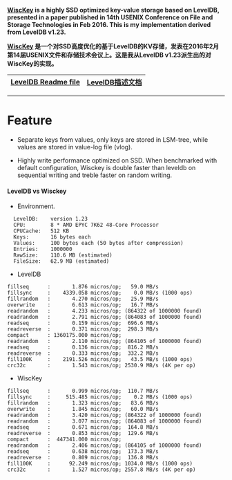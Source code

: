 **[WiscKey](https://www.usenix.org/conference/fast16/technical-sessions/presentation/lu) is a highly SSD optimized key-value storage based on LevelDB, presented in a paper published in 14th USENIX Conference on File and Storage Technologies in Feb 2016. This is my implementation derived from LevelDB v1.23.**

**[WiscKey](https://www.usenix.org/conference/fast16/technical-sessions/presentation/lu) 是一个对SSD高度优化的基于LevelDB的KV存储，发表在2016年2月第14届USENIX文件和存储技术会议上。这是我从LevelDB v1.23派生出的对WiscKey的实现。** 

| [LevelDB Readme file](./LevelDB_README.md)| [LevelDB描述文档](./LevelDB_README.md)|
| :----| ----:|
---

# Feature

* Separate keys from values, only keys are stored in LSM-tree, while values are stored in value-log file (vlog).
  
* Highly write performance optimized on SSD. When benchmarked with default configuration, Wisckey is double faster than leveldb on sequential writing and treble faster on random writing.

#### LevelDB vs Wisckey

* Environment.
```
  LevelDB:    version 1.23
  CPU:        8 * AMD EPYC 7K62 48-Core Processor
  CPUCache:   512 KB
  Keys:       16 bytes each
  Values:     100 bytes each (50 bytes after compression)
  Entries:    1000000
  RawSize:    110.6 MB (estimated)
  FileSize:   62.9 MB (estimated)
```
* LevelDB
```
fillseq      :       1.876 micros/op;   59.0 MB/s
fillsync     :    4339.058 micros/op;    0.0 MB/s (1000 ops)
fillrandom   :       4.270 micros/op;   25.9 MB/s
overwrite    :       6.613 micros/op;   16.7 MB/s
readrandom   :       4.233 micros/op; (864322 of 1000000 found)
readrandom   :       2.791 micros/op; (864083 of 1000000 found)
readseq      :       0.159 micros/op;  696.6 MB/s
readreverse  :       0.371 micros/op;  298.3 MB/s
compact      : 1360175.000 micros/op;
readrandom   :       2.110 micros/op; (864105 of 1000000 found)
readseq      :       0.136 micros/op;  816.2 MB/s
readreverse  :       0.333 micros/op;  332.2 MB/s
fill100K     :    2191.526 micros/op;   43.5 MB/s (1000 ops)
crc32c       :       1.543 micros/op; 2530.9 MB/s (4K per op)
```
* WiscKey
```
fillseq      :       0.999 micros/op;  110.7 MB/s
fillsync     :     515.485 micros/op;    0.2 MB/s (1000 ops)
fillrandom   :       1.323 micros/op;   83.6 MB/s
overwrite    :       1.845 micros/op;   60.0 MB/s
readrandom   :       3.420 micros/op; (864322 of 1000000 found)
readrandom   :       3.077 micros/op; (864083 of 1000000 found)
readseq      :       0.671 micros/op;  164.8 MB/s
readreverse  :       0.853 micros/op;  129.6 MB/s
compact      :  447341.000 micros/op;
readrandom   :       2.406 micros/op; (864105 of 1000000 found)
readseq      :       0.638 micros/op;  173.3 MB/s
readreverse  :       0.809 micros/op;  136.8 MB/s
fill100K     :      92.249 micros/op; 1034.0 MB/s (1000 ops)
crc32c       :       1.527 micros/op; 2557.8 MB/s (4K per op)
```

